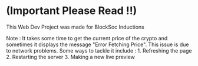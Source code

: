 # (Important Please Read !!) 

This Web Dev Project was made for BlockSoc Inductions

Note : It takes some time to get the current price of the crypto and sometimes it displays the message "Error Fetching Price". This issue is due to network problems. Some ways to tackle it include :
                1. Refreshing the page
                2. Restarting the server
                3. Making a new live preview
